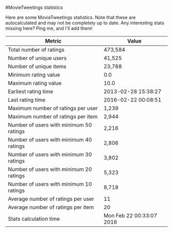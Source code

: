 #MovieTweetings statistics

Here are some MovieTweetings statistics. Note that these are autocalculated and may not be completely up to date. Any interesting stats missing here? Ping me, and I'll add them!

Metric | Value
--- | ---
Total number of ratings                 | 473,584
Number of unique users                  | 41,525
Number of unique items                  | 23,788
Minimum rating value                    | 0.0
Maximum rating value                    | 10.0
Earliest rating time                    | 2013-02-28 15:38:27
Last rating time                        | 2016-02-22 00:08:51
Maximum number of ratings per user      | 1,239
Maximum number of ratings per item      | 2,944
Number of users with minimum 50 ratings | 2,216
Number of users with minimum 40 ratings | 2,806
Number of users with minimum 30 ratings | 3,802
Number of users with minimum 20 ratings | 5,323
Number of users with minimum 10 ratings | 8,718
Average number of ratings per user      | 11
Average number of ratings per item      | 20
Stats calculation time                  | Mon Feb 22 00:33:07 2016

